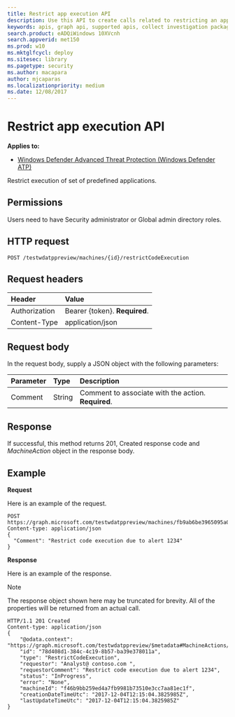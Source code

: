 ```yaml
---
title: Restrict app execution API
description: Use this API to create calls related to restricting an application from executing.
keywords: apis, graph api, supported apis, collect investigation package
search.product: eADQiWindows 10XVcnh
search.appverid: met150
ms.prod: w10
ms.mktglfcycl: deploy
ms.sitesec: library
ms.pagetype: security
ms.author: macapara
author: mjcaparas
ms.localizationpriority: medium
ms.date: 12/08/2017
---
```


# Restrict app execution API

**Applies to:**
- [Windows Defender Advanced Threat Protection (Windows Defender ATP)](https://wincom.blob.core.windows.net/documents/Windows10_Commercial_Comparison.pdf)



Restrict execution of set of predefined applications.

## Permissions
Users need to have Security administrator or Global admin directory roles.

## HTTP request
```
POST /testwdatppreview/machines/{id}/restrictCodeExecution
```

## Request headers

Header | Value 
:---|:---
Authorization | Bearer {token}. **Required**.
Content-Type	| application/json

## Request body
In the request body, supply a JSON object with the following parameters:

Parameter |	Type	| Description
:---|:---|:---
Comment |	String |	Comment to associate with the action. **Required**.

## Response
If successful, this method returns 201, Created response code and _MachineAction_ object in the response body.


## Example

**Request**

Here is an example of the request.

```
POST https://graph.microsoft.com/testwdatppreview/machines/fb9ab6be3965095a09c057be7c90f0a2/restrictCodeExecution 
Content-type: application/json
{
  "Comment": "Restrict code execution due to alert 1234"
}

```
**Response**

Here is an example of the response.

>[!NOTE]
>The response object shown here may be truncated for brevity. All of the properties will be returned from an actual call.

```
HTTP/1.1 201 Created
Content-type: application/json
{
    "@odata.context": "https://graph.microsoft.com/testwdatppreview/$metadata#MachineActions/$entity",
    "id": "78d408d1-384c-4c19-8b57-ba39e378011a",
    "type": "RestrictCodeExecution",
    "requestor": "Analyst@ contoso.com ",
    "requestorComment": "Restrict code execution due to alert 1234",
    "status": "InProgress",
    "error": "None",
    "machineId": "f46b9bb259ed4a7fb9981b73510e3cc7aa81ec1f",
    "creationDateTimeUtc": "2017-12-04T12:15:04.3825985Z",
    "lastUpdateTimeUtc": "2017-12-04T12:15:04.3825985Z" 
}

```
